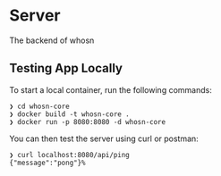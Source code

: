# Server
The backend of whosn

## Testing App Locally
To start a local container, run the following commands:
```
❯ cd whosn-core
❯ docker build -t whosn-core .
❯ docker run -p 8080:8080 -d whosn-core
```
You can then test the server using curl or postman:
```
❯ curl localhost:8080/api/ping
{"message":"pong"}%
```